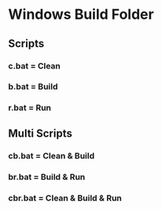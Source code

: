 # Windows Build Folder

## Scripts
### c.bat   = Clean
### b.bat   = Build
### r.bat   = Run

## Multi Scripts
### cb.bat  = Clean & Build
### br.bat  = Build & Run
### cbr.bat = Clean & Build & Run